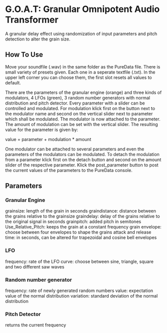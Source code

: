 # G.O.A.T: Granular Omnipotent Audio Transformer
A granular delay effect using randomization of input parameters and pitch detection to alter the grain size.

## How To Use

Move your soundfile (.wav) in the same folder as the PureData file.
There is small variety of presets given. Each one in a seperate textfile (.txt).
In the upper left corner you can choose them, the first slot resets all values to default.

There are the parameters of the granular engine (orange) and three kinds of modulators, 4 LFOs (green), 3 random number generators with normal distribution and pitch detector.
Every parameter with a slider can be controlled and modulated. 
For modulation klick first on the button next to the modulator name and second on the vertical slider next to parameter which shall be modulated.
The modulator is now attached to the parameter. The amount of modulation can be set with the vertical slider.
The resulting value for the parameter is given by:

value = parameter + modulation * amount

One modulator can be attached to several parameters and even the parameters of the modulators can be modulated.
To detach the modulation from a parameter klick first on the detach button and second on the amount slider of the respective parameter.
Klick the post_parameter button to post the current values of the parameters to the PureData console.
 
## Parameters

### Granular Engine
grainsize: length of the grain in seconds
graindistance: distance between the grains relative to the grainsize
graindelay: delay of the grains relative to the original signal in seconds
grainpitch: added pitch in semitones
Use_Relative_Pitch: keeps the grain at a constant frequency
grain envelope: choose between four envelopes to shape the grains
attack and release time: in seconds, can be altered for trapezoidal and cosine bell envelopes

### LFO
frequency: rate of the LFO
curve: choose between sine, triangle, square and two different saw waves

### Random number generator
frequency: rate of newly generated random numbers
value: expectation value of the normal distribution
variation: standard deviation of the normal distribution

### Pitch Detector
returns the current frequency







